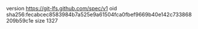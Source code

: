 version https://git-lfs.github.com/spec/v1
oid sha256:fecabcec8583984b7a525e9a61504fca0fbef9669b40e142c733868209b59c1e
size 1327
